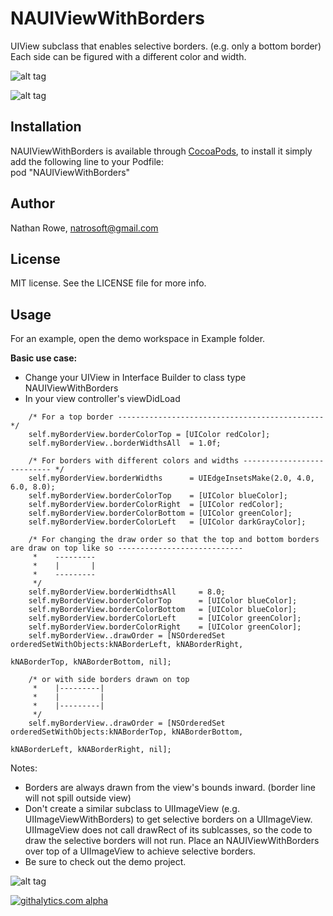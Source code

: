 # NAUIViewWithBorders

UIView subclass that enables selective borders. (e.g. only a bottom border)  
Each side can be figured with a different color and width.

![alt tag](http://natrosoft.com/wp-content/uploads/2014/01/oneBorder.png)

![alt tag](http://natrosoft.com/wp-content/uploads/2014/01/differentBorders.png)


## Installation
NAUIViewWithBorders is available through [CocoaPods](http://cocoapods.org), to install
it simply add the following line to your Podfile:  
    pod "NAUIViewWithBorders"

## Author
Nathan Rowe, natrosoft@gmail.com

## License
MIT license. See the LICENSE file for more info.

## Usage
For an example, open the demo workspace in Example folder.

**Basic use case:**
- Change your UIView in Interface Builder to class type NAUIViewWithBorders
- In your view controller's viewDidLoad
```
    /* For a top border ---------------------------------------------- */
    self.myBorderView.borderColorTop = [UIColor redColor];
    self.myBorderView..borderWidthsAll  = 1.0f;

    /* For borders with different colors and widths --------------------------- */
    self.myBorderView.borderWidths      = UIEdgeInsetsMake(2.0, 4.0, 6.0, 8.0);
    self.myBorderView.borderColorTop    = [UIColor blueColor];
    self.myBorderView.borderColorRight  = [UIColor redColor];
    self.myBorderView.borderColorBottom = [UIColor greenColor];
    self.myBorderView.borderColorLeft   = [UIColor darkGrayColor];

    /* For changing the draw order so that the top and bottom borders are draw on top like so ----------------------------
     *    ---------
     *    |       |
     *    ---------  
     */
    self.myBorderView.borderWidthsAll     = 8.0;
    self.myBorderView.borderColorTop      = [UIColor blueColor];
    self.myBorderView.borderColorBottom   = [UIColor blueColor];
    self.myBorderView.borderColorLeft     = [UIColor greenColor];
    self.myBorderView.borderColorRight    = [UIColor greenColor];
    self.myBorderView..drawOrder = [NSOrderedSet orderedSetWithObjects:kNABorderLeft, kNABorderRight,
                                                                       kNABorderTop, kNABorderBottom, nil];

    /* or with side borders drawn on top
     *    |---------|
     *    |         |
     *    |---------|
     */
    self.myBorderView..drawOrder = [NSOrderedSet orderedSetWithObjects:kNABorderTop, kNABorderBottom,
                                                                       kNABorderLeft, kNABorderRight, nil];
```


Notes:
- Borders are always drawn from the view's bounds inward. (border line will not spill outside view)
- Don't create a similar subclass to UIImageView (e.g. UIImageViewWithBorders) to get selective borders on a UIImageView.
  UIImageView does not call drawRect of its sublcasses, so the code to draw the selective borders will not run.  Place
  an NAUIViewWithBorders over top of a UIImageView to achieve selective borders.
- Be sure to check out the demo project.


 
![alt tag](http://natrosoft.com/wp-content/uploads/2014/01/selectiveBorderSS.jpg)
 

[![githalytics.com alpha](https://cruel-carlota.pagodabox.com/1b4eef099ab4ddc7be7d89fc151c3dd8 "githalytics.com")](http://githalytics.com/natrosoft/NAUIViewWithBorders)
    
    
 

